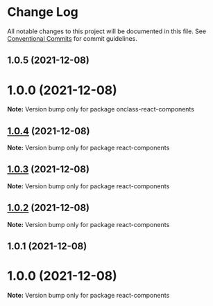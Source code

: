 # Change Log

All notable changes to this project will be documented in this file.
See [Conventional Commits](https://conventionalcommits.org) for commit guidelines.

## 1.0.5 (2021-12-08)



# 1.0.0 (2021-12-08)

**Note:** Version bump only for package onclass-react-components





## [1.0.4](https://github.com/gabrielcaiana/monorepo-lerna/compare/react-components@1.0.3...react-components@1.0.4) (2021-12-08)

**Note:** Version bump only for package react-components





## [1.0.3](https://github.com/gabrielcaiana/monorepo-lerna/compare/react-components@1.0.2...react-components@1.0.3) (2021-12-08)

**Note:** Version bump only for package react-components





## [1.0.2](https://github.com/gabrielcaiana/monorepo-lerna/compare/react-components@1.0.1...react-components@1.0.2) (2021-12-08)

**Note:** Version bump only for package react-components





## 1.0.1 (2021-12-08)



# 1.0.0 (2021-12-08)

**Note:** Version bump only for package react-components
